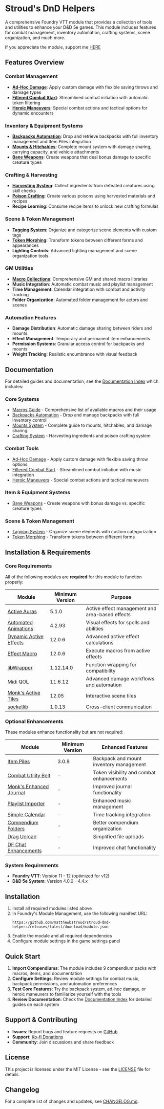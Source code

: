 # Stroud's DnD Helpers

A comprehensive Foundry VTT module that provides a collection of tools and utilities to enhance your D&D 5e games. This module includes features for combat management, inventory automation, crafting systems, scene organization, and much more.

If you appreciate the module, support me [HERE](https://ko-fi.com/sdnddonations)

## Features Overview

### **Combat Management**
- **[Ad-Hoc Damage](documentation/combat/adhocDamage.md)**: Apply custom damage with flexible saving throws and damage types
- **[Filtered Combat Start](documentation/combat/startFilteredCombat.md)**: Streamlined combat initiation with automatic token filtering
- **[Heroic Maneuvers](documentation/heroic_maneuvers.md)**: Special combat actions and tactical options for dynamic encounters

### **Inventory & Equipment Systems**
- **[Backpacks Automation](documentation/backpacks/backpacks.md)**: Drop and retrieve backpacks with full inventory management and Item Piles integration
- **[Mounts & Hitchables](documentation/mounts/mounts.md)**: Complete mount system with damage sharing, carrying capacity, and vehicle attachments
- **[Bane Weapons](documentation/items/bane-weapons.md)**: Create weapons that deal bonus damage to specific creature types

### **Crafting & Harvesting**
- **[Harvesting System](documentation/crafting/crafting.md)**: Collect ingredients from defeated creatures using skill checks
- **[Poison Crafting](documentation/crafting/crafting.md)**: Create various poisons using harvested materials and recipes
- **Recipe Learning**: Consume recipe items to unlock new crafting formulas

### **Scene & Token Management**
- **[Tagging System](documentation/tagging.md)**: Organize and categorize scene elements with custom tags
- **[Token Morphing](documentation/morphTokens.md)**: Transform tokens between different forms and appearances
- **Lighting Controls**: Advanced lighting management and scene organization tools

### **GM Utilities**
- **[Macro Collections](documentation/macros.md)**: Comprehensive GM and shared macro libraries
- **Music Integration**: Automatic combat music and playlist management
- **Time Management**: Calendar integration with combat and activity tracking
- **Folder Organization**: Automated folder management for actors and scenes

### **Automation Features**
- **Damage Distribution**: Automatic damage sharing between riders and mounts
- **Effect Management**: Temporary and permanent item enhancements
- **Permission Systems**: Granular access control for backpacks and mounts
- **Weight Tracking**: Realistic encumbrance with visual feedback

## Documentation

For detailed guides and documentation, see the [Documentation Index](documentation/README.md) which includes:

### **Core Systems**
- [Macros Guide](documentation/macros.md) - Comprehensive list of available macros and their usage
- [Backpacks Automation](documentation/backpacks/backpacks.md) - Drop and manage backpacks with full inventory control
- [Mounts System](documentation/mounts/mounts.md) - Complete guide to mounts, hitchables, and damage sharing
- [Crafting System](documentation/crafting/crafting.md) - Harvesting ingredients and poison crafting system

### **Combat Tools**
- [Ad-Hoc Damage](documentation/combat/adhocDamage.md) - Apply custom damage with flexible saving throw options
- [Filtered Combat Start](documentation/combat/startFilteredCombat.md) - Streamlined combat initiation with music integration
- [Heroic Maneuvers](documentation/heroic_maneuvers.md) - Special combat actions and tactical maneuvers

### **Item & Equipment Systems**
- [Bane Weapons](documentation/items/bane-weapons.md) - Create weapons with bonus damage vs. specific creature types

### **Scene & Token Management**
- [Tagging System](documentation/tagging.md) - Organize scene elements with custom categorization
- [Token Morphing](documentation/morphTokens.md) - Transform tokens between different forms

## Installation & Requirements

### **Core Requirements**
All of the following modules are **required** for this module to function properly:

| Module | Minimum Version | Purpose |
|--------|-----------------|---------|
| [Active Auras](https://foundryvtt.com/packages/ActiveAuras) | 5.1.0 | Active effect management and area-based effects |
| [Automated Animations](https://foundryvtt.com/packages/automated-jb2a-patreon) | 4.2.93 | Visual effects for spells and abilities |
| [Dynamic Active Effects](https://foundryvtt.com/packages/dae) | 12.0.6 | Advanced active effect calculations |
| [Effect Macro](https://foundryvtt.com/packages/effectmacro) | 12.0.6 | Execute macros from active effects |
| [libWrapper](https://foundryvtt.com/packages/lib-wrapper) | 1.12.14.0 | Function wrapping for compatibility |
| [Midi QOL](https://foundryvtt.com/packages/midi-qol) | 11.6.12 | Advanced damage workflows and automation |
| [Monk's Active Tiles](https://foundryvtt.com/packages/monks-active-tiles) | 12.05 | Interactive scene tiles |
| [socketlib](https://foundryvtt.com/packages/socketlib) | 1.0.13 | Cross-client communication |

### **Optional Enhancements**
These modules enhance functionality but are not required:

| Module | Minimum Version | Enhanced Features |
|--------|-----------------|-------------------|
| [Item Piles](https://foundryvtt.com/packages/item-piles) | 3.0.8 | Backpack and mount inventory management |
| [Combat Utility Belt](https://foundryvtt.com/packages/combat-utility-belt) | - | Token visibility and combat enhancements |
| [Monk's Enhanced Journal](https://foundryvtt.com/packages/monks-enhanced-journal) | - | Improved journal functionality |
| [Playlist Importer](https://foundryvtt.com/packages/playlist_import) | - | Enhanced music management |
| [Simple Calendar](https://foundryvtt.com/packages/foundryvtt-simple-calendar) | - | Time tracking integration |
| [Compendium Folders](https://foundryvtt.com/packages/compendium-folders) | - | Better compendium organization |
| [Drag Upload](https://foundryvtt.com/packages/dragupload) | - | Simplified file uploads |
| [DF Chat Enhancements](https://foundryvtt.com/packages/df-chat-enhance) | - | Improved chat functionality |

### **System Requirements**
- **Foundry VTT**: Version 11 - 12 (optimized for v12)
- **D&D 5e System**: Version 4.0.0 - 4.4.x

## Installation

1. Install all required modules listed above
2. In Foundry's Module Management, use the following manifest URL:
   ```
   https://github.com/matthewbstroud/stroud-dnd-helpers/releases/latest/download/module.json
   ```
3. Enable the module and all required dependencies
4. Configure module settings in the game settings panel

## Quick Start

1. **Import Compendiums**: The module includes 9 compendium packs with macros, items, and documentation
2. **Configure Settings**: Review module settings for combat music, backpack permissions, and automation preferences
3. **Test Core Features**: Try the backpack system, ad-hoc damage, or heroic maneuvers to familiarize yourself with the tools
4. **Review Documentation**: Check the [Documentation Index](documentation/README.md) for detailed guides on each system

## Support & Contributing

- **Issues**: Report bugs and feature requests on [GitHub](https://github.com/matthewbstroud/stroud-dnd-helpers/issues)
- **Support**: [Ko-fi Donations](https://ko-fi.com/sdnddonations)
- **Community**: Join discussions and share feedback

## License

This project is licensed under the MIT License - see the [LICENSE](LICENSE) file for details.

## Changelog

For a complete list of changes and updates, see [CHANGELOG.md](CHANGELOG.md).


